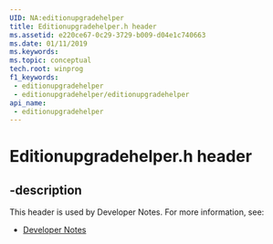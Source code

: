 ```yaml
---
UID: NA:editionupgradehelper
title: Editionupgradehelper.h header
ms.assetid: e220ce67-0c29-3729-b009-d04e1c740663
ms.date: 01/11/2019
ms.keywords: 
ms.topic: conceptual
tech.root: winprog
f1_keywords:
 - editionupgradehelper
 - editionupgradehelper/editionupgradehelper
api_name:
 - editionupgradehelper
---
```


# Editionupgradehelper.h header


## -description

This header is used by Developer Notes. For more information, see:

- [Developer Notes](../_winprog/index.md)


